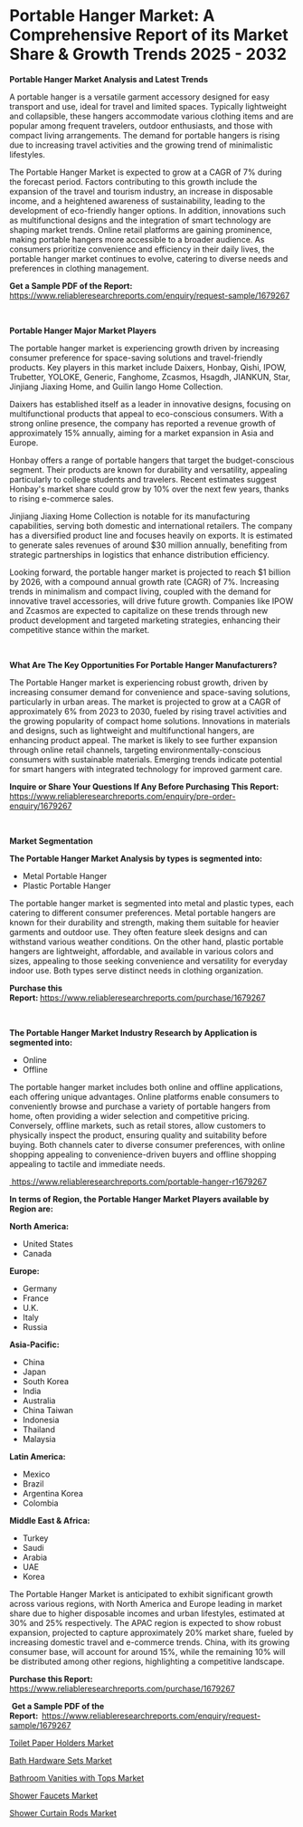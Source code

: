 <p><h1>Portable Hanger Market: A Comprehensive Report of its Market Share & Growth Trends 2025 - 2032</h1></p><p><strong>Portable Hanger Market Analysis and Latest Trends</strong></p>
<p><p>A portable hanger is a versatile garment accessory designed for easy transport and use, ideal for travel and limited spaces. Typically lightweight and collapsible, these hangers accommodate various clothing items and are popular among frequent travelers, outdoor enthusiasts, and those with compact living arrangements. The demand for portable hangers is rising due to increasing travel activities and the growing trend of minimalistic lifestyles.</p><p>The Portable Hanger Market is expected to grow at a CAGR of 7% during the forecast period. Factors contributing to this growth include the expansion of the travel and tourism industry, an increase in disposable income, and a heightened awareness of sustainability, leading to the development of eco-friendly hanger options. In addition, innovations such as multifunctional designs and the integration of smart technology are shaping market trends. Online retail platforms are gaining prominence, making portable hangers more accessible to a broader audience. As consumers prioritize convenience and efficiency in their daily lives, the portable hanger market continues to evolve, catering to diverse needs and preferences in clothing management.</p></p>
<p><strong>Get a Sample PDF of the Report:&nbsp;</strong> <a href="https://www.reliableresearchreports.com/enquiry/request-sample/1679267?utm_campaign=34&utm_medium=2&utm_source=Github&utm_content=ia&utm_term=06022025&utm_id=portable-hanger">https://www.reliableresearchreports.com/enquiry/request-sample/1679267</a></p>
<p>&nbsp;</p>
<p><strong>Portable Hanger Major Market Players</strong></p>
<p><p>The portable hanger market is experiencing growth driven by increasing consumer preference for space-saving solutions and travel-friendly products. Key players in this market include Daixers, Honbay, Qishi, IPOW, Trubetter, YOLOKE, Generic, Fanghome, Zcasmos, Hsagdh, JIANKUN, Star, Jinjiang Jiaxing Home, and Guilin Iango Home Collection.</p><p>Daixers has established itself as a leader in innovative designs, focusing on multifunctional products that appeal to eco-conscious consumers. With a strong online presence, the company has reported a revenue growth of approximately 15% annually, aiming for a market expansion in Asia and Europe.</p><p>Honbay offers a range of portable hangers that target the budget-conscious segment. Their products are known for durability and versatility, appealing particularly to college students and travelers. Recent estimates suggest Honbay's market share could grow by 10% over the next few years, thanks to rising e-commerce sales.</p><p>Jinjiang Jiaxing Home Collection is notable for its manufacturing capabilities, serving both domestic and international retailers. The company has a diversified product line and focuses heavily on exports. It is estimated to generate sales revenues of around $30 million annually, benefiting from strategic partnerships in logistics that enhance distribution efficiency.</p><p>Looking forward, the portable hanger market is projected to reach $1 billion by 2026, with a compound annual growth rate (CAGR) of 7%. Increasing trends in minimalism and compact living, coupled with the demand for innovative travel accessories, will drive future growth. Companies like IPOW and Zcasmos are expected to capitalize on these trends through new product development and targeted marketing strategies, enhancing their competitive stance within the market.</p></p>
<p>&nbsp;</p>
<p><strong>What Are The Key Opportunities For Portable Hanger Manufacturers?</strong></p>
<p><p>The Portable Hanger market is experiencing robust growth, driven by increasing consumer demand for convenience and space-saving solutions, particularly in urban areas. The market is projected to grow at a CAGR of approximately 6% from 2023 to 2030, fueled by rising travel activities and the growing popularity of compact home solutions. Innovations in materials and designs, such as lightweight and multifunctional hangers, are enhancing product appeal. The market is likely to see further expansion through online retail channels, targeting environmentally-conscious consumers with sustainable materials. Emerging trends indicate potential for smart hangers with integrated technology for improved garment care.</p></p>
<p><strong>Inquire or Share Your Questions If Any Before Purchasing This Report:</strong> <a href="https://www.reliableresearchreports.com/enquiry/pre-order-enquiry/1679267?utm_campaign=34&utm_medium=2&utm_source=Github&utm_content=ia&utm_term=06022025&utm_id=portable-hanger">https://www.reliableresearchreports.com/enquiry/pre-order-enquiry/1679267</a></p>
<p>&nbsp;</p>
<p><strong>Market Segmentation</strong></p>
<p><strong>The Portable Hanger Market Analysis by types is segmented into:</strong></p>
<p><ul><li>Metal Portable Hanger</li><li>Plastic Portable Hanger</li></ul></p>
<p><p>The portable hanger market is segmented into metal and plastic types, each catering to different consumer preferences. Metal portable hangers are known for their durability and strength, making them suitable for heavier garments and outdoor use. They often feature sleek designs and can withstand various weather conditions. On the other hand, plastic portable hangers are lightweight, affordable, and available in various colors and sizes, appealing to those seeking convenience and versatility for everyday indoor use. Both types serve distinct needs in clothing organization.</p></p>
<p><strong>Purchase this Report:&nbsp;</strong><a href="https://www.reliableresearchreports.com/purchase/1679267?utm_campaign=34&utm_medium=2&utm_source=Github&utm_content=ia&utm_term=06022025&utm_id=portable-hanger">https://www.reliableresearchreports.com/purchase/1679267</a></p>
<p>&nbsp;</p>
<p><strong>The Portable Hanger Market Industry Research by Application is segmented into:</strong></p>
<p><ul><li>Online</li><li>Offline</li></ul></p>
<p><p>The portable hanger market includes both online and offline applications, each offering unique advantages. Online platforms enable consumers to conveniently browse and purchase a variety of portable hangers from home, often providing a wider selection and competitive pricing. Conversely, offline markets, such as retail stores, allow customers to physically inspect the product, ensuring quality and suitability before buying. Both channels cater to diverse consumer preferences, with online shopping appealing to convenience-driven buyers and offline shopping appealing to tactile and immediate needs.</p></p>
<p><a href="https://www.reliableresearchreports.com/portable-hanger-r1679267?utm_campaign=34&utm_medium=2&utm_source=Github&utm_content=ia&utm_term=06022025&utm_id=portable-hanger">&nbsp;https://www.reliableresearchreports.com/portable-hanger-r1679267</a></p>
<p><strong>In terms of Region, the Portable Hanger Market Players available by Region are:</strong></p>
<p>
    <p> <strong> North America: </strong>
        <ul>
            <li>United States</li>
            <li>Canada</li>
        </ul>
        </p> 
    <p> <strong> Europe: </strong>
        <ul>
            <li>Germany</li>
            <li>France</li>
            <li>U.K.</li>
            <li>Italy</li>
            <li>Russia</li>
        </ul>
        </p> 
    <p> <strong> Asia-Pacific: </strong>
        <ul>
            <li>China</li>
            <li>Japan</li>
            <li>South Korea</li>
            <li>India</li>
            <li>Australia</li>
            <li>China Taiwan</li>
            <li>Indonesia</li>
            <li>Thailand</li>
            <li>Malaysia</li>
        </ul>
        </p> 
    <p> <strong> Latin America: </strong>
        <ul>
            <li>Mexico</li>
            <li>Brazil</li>
            <li>Argentina Korea</li>
            <li>Colombia</li>
        </ul>
        </p> 
    <p> <strong> Middle East & Africa: </strong>
        <ul>
            <li>Turkey</li>
            <li>Saudi</li>
            <li>Arabia</li>
            <li>UAE</li>
            <li>Korea</li>
        </ul>
    </p>
    </p>
<p><p>The Portable Hanger Market is anticipated to exhibit significant growth across various regions, with North America and Europe leading in market share due to higher disposable incomes and urban lifestyles, estimated at 30% and 25% respectively. The APAC region is expected to show robust expansion, projected to capture approximately 20% market share, fueled by increasing domestic travel and e-commerce trends. China, with its growing consumer base, will account for around 15%, while the remaining 10% will be distributed among other regions, highlighting a competitive landscape.</p></p>
<p><strong>Purchase this Report: </strong><a href="https://www.reliableresearchreports.com/purchase/1679267?utm_campaign=34&utm_medium=2&utm_source=Github&utm_content=ia&utm_term=06022025&utm_id=portable-hanger">https://www.reliableresearchreports.com/purchase/1679267</a></p>
<p>&nbsp;<strong>Get a Sample PDF of the Report:&nbsp;&nbsp;</strong><a href="https://www.reliableresearchreports.com/enquiry/request-sample/1679267?utm_campaign=34&utm_medium=2&utm_source=Github&utm_content=ia&utm_term=06022025&utm_id=portable-hanger">https://www.reliableresearchreports.com/enquiry/request-sample/1679267</a></p>
<p><strong></strong></p>
<p><p><a href="https://github.com/jaquelynhasenaue8/Market-Research-Report-List-1/blob/main/toilet-paper-holders-market.md?utm_campaign=34&utm_medium=2&utm_source=Github&utm_content=ia&utm_term=06022025&utm_id=portable-hanger">Toilet Paper Holders Market</a></p><p><a href="https://github.com/arvelm4nthig/Market-Research-Report-List-1/blob/main/bath-hardware-sets-market.md?utm_campaign=34&utm_medium=2&utm_source=Github&utm_content=ia&utm_term=06022025&utm_id=portable-hanger">Bath Hardware Sets Market</a></p><p><a href="https://github.com/memorirummy/Market-Research-Report-List-1/blob/main/bathroom-vanities-with-tops-market.md?utm_campaign=34&utm_medium=2&utm_source=Github&utm_content=ia&utm_term=06022025&utm_id=portable-hanger">Bathroom Vanities with Tops Market</a></p><p><a href="https://github.com/phumlaaijem/Market-Research-Report-List-1/blob/main/shower-faucets-market.md?utm_campaign=34&utm_medium=2&utm_source=Github&utm_content=ia&utm_term=06022025&utm_id=portable-hanger">Shower Faucets Market</a></p><p><a href="https://github.com/xanaanenkaly/Market-Research-Report-List-1/blob/main/shower-curtain-rods-market.md?utm_campaign=34&utm_medium=2&utm_source=Github&utm_content=ia&utm_term=06022025&utm_id=portable-hanger">Shower Curtain Rods Market</a></p></p>